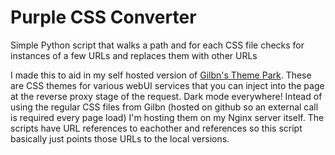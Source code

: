 # Purple CSS Converter

Simple Python script that walks a path and for each CSS file checks for instances of a few URLs and replaces them with other URLs

I made this to aid in my self hosted version of [Gilbn's Theme Park](https://github.com/gilbN/theme.park). These are CSS themes for various webUI services that you can inject into the page at the reverse proxy stage of the request. Dark mode everywhere! Intead of using the regular CSS files from Gilbn (hosted on github so an external call is required every page load) I'm hosting them on my Nginx server itself. The scripts have URL references to eachother and references so this script basically just points those URLs to the local versions.